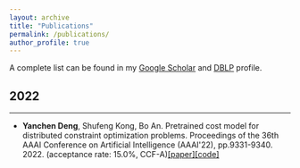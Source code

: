 ```yaml
---
layout: archive
title: "Publications"
permalink: /publications/
author_profile: true
---
```


A complete list can be found in my [Google Scholar](https://scholar.google.com/citations?user=Yk3RZdoAAAAJ&hl=en&oi=ao) and [DBLP](https://dblp.org/pid/199/6564.html) profile.

## 2022
------------
- **Yanchen Deng**, Shufeng Kong, Bo An. Pretrained cost model for distributed constraint optimization problems. Proceedings of the 36th AAAI Conference on Artificial Intelligence (AAAI'22), pp.9331-9340. 2022. (acceptance rate: 15.0%, CCF-A)[[paper]](/file/aaai22.pdf)[[code]](https://github.com/ycdeng-ntu/GAT-PCM)
